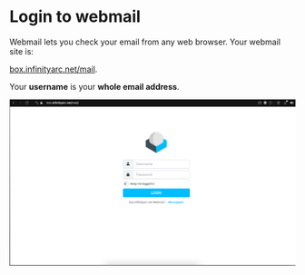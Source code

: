 # Login to webmail

Webmail lets you check your email from any web browser. Your webmail site is:

[box.infinityarc.net/mail](https://box.infinityarc.net/mail).

Your **username** is your **whole email address**.

![image.png](/.attachments/image-3109f6cc-0035-4be4-8b1b-d50ff1747106.png)
